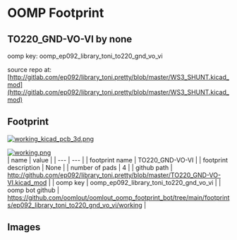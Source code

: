 # OOMP Footprint  
## TO220_GND-VO-VI  by none  
  
oomp key: oomp_ep092_library_toni_to220_gnd_vo_vi  
  
source repo at: [http://gitlab.com/ep092/library_toni.pretty/blob/master/WS3_SHUNT.kicad_mod](http://gitlab.com/ep092/library_toni.pretty/blob/master/WS3_SHUNT.kicad_mod)  
## Footprint  
  
[![working_kicad_pcb_3d.png](working_kicad_pcb_3d_600.png)](working_kicad_pcb_3d.png)  
  
[![working.png](working_600.png)](working.png)  
| name | value | 
| --- | --- | 
| footprint name | TO220_GND-VO-VI | 
| footprint description | None | 
| number of pads | 4 | 
| github path | http://github.com/ep092/library_toni.pretty/blob/master/TO220_GND-VO-VI.kicad_mod | 
| oomp key | oomp_ep092_library_toni_to220_gnd_vo_vi | 
| oomp bot github | https://github.com/oomlout/oomlout_oomp_footprint_bot/tree/main/footprints/ep092_library_toni_to220_gnd_vo_vi/working | 
## Images  
